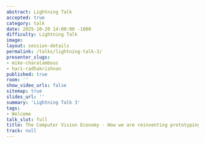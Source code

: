 ```yaml
---
abstract: Lightning Talk
accepted: true
category: talk
date: 2025-10-20 14:00:00 -1000
difficulty: Lightning Talk
image:
layout: session-details
permalink: /talks/lightning-talk-3/
presenter_slugs:
- mike-charalambous
- hari-radhakrishnan
published: true
room: ''
show_video_urls: false
sitemap: true
slides_url: ''
summary: 'Lightning Talk 3'
tags:
- Welcome
talk_slot: full
title: The Computer Vision Economy - How we are reinventing prototyping, product discovery and deeper user behavior data
track: null
---
```

